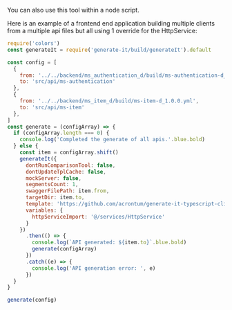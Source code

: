 You can also use this tool within a node script.

Here is an example of a frontend end application building multiple clients from a multiple api files but all using 1 override for the HttpService:
```js
require('colors')
const generateIt = require('generate-it/build/generateIt').default

const config = [
  {
    from: '../../backend/ms_authentication_d/build/ms-authentication-d_1.0.1.yml', // (-d stands for documentation)
    to: 'src/api/ms-authentication'
  },
  {
    from: '../../backend/ms_item_d/build/ms-item-d_1.0.0.yml',
    to: 'src/api/ms-item'
  },
]  
const generate = (configArray) => {
  if (configArray.length === 0) {
    console.log('Completed the generate of all apis.'.blue.bold)
  } else {
    const item = configArray.shift()
    generateIt({
      dontRunComparisonTool: false,
      dontUpdateTplCache: false,
      mockServer: false,
      segmentsCount: 1,
      swaggerFilePath: item.from,
      targetDir: item.to,
      template: 'https://github.com/acrontum/generate-it-typescript-client-to-server.git',
      variables: {
        httpServiceImport: '@/services/HttpService'
      }
    })
      .then(() => {
        console.log(`API generated: ${item.to}`.blue.bold)
        generate(configArray)
      })
      .catch((e) => {
        console.log('API generation error: ', e)
      })
  }
}

generate(config)
```
